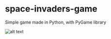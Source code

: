 # space-invaders-game
Simple game made in Python, with PyGame library

![alt text](https://github.com/suncanjenamesecini/space-invaders-game/blob/main/spacegame.jpg?raw=true)
